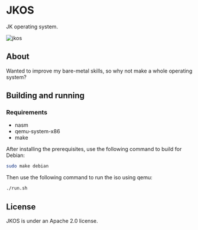 # JKOS

JK operating system.

![jkos](https://user-images.githubusercontent.com/97398293/229361498-ca4ba2ee-f97f-4c31-a596-c8beb075d5a6.png)

## About

Wanted to improve my bare-metal skills, so why not make a whole operating system?

## Building and running

### Requirements

- nasm
- qemu-system-x86
- make

After installing the prerequisites, use the following command to build for Debian:

``` bash
sudo make debian
```

Then use the following command to run the iso using qemu:

``` bash
./run.sh
```

## License

JKOS is under an Apache 2.0 license.
